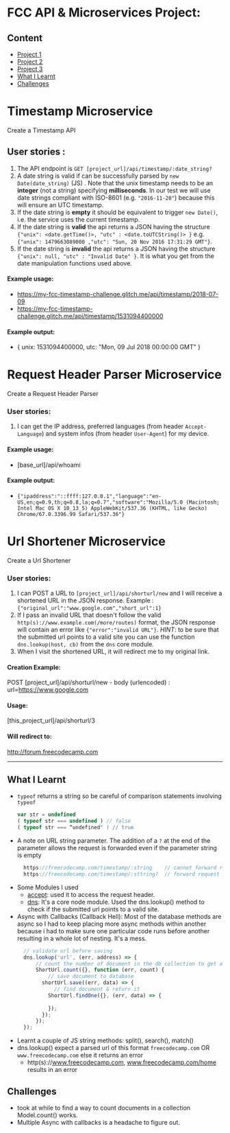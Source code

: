 
# FCC API & Microservices Project:

## Content
* [Project 1](#timestamp-microservice)
* [Project 2](#request-header-parser-microservice)
* [Project 3](#url-shortener-microservice)
* [What I Learnt](#what-i-learnt)
* [Challenges](#challenges)


# Timestamp Microservice

Create a Timestamp API

## User stories :

1. The API endpoint is `GET [project_url]/api/timestamp/:date_string?`
2. A date string is valid if can be successfully parsed by `new Date(date_string)` (JS) . Note that the unix timestamp needs to be an **integer** (not a string) specifying **milliseconds**. In our test we will use date strings compliant with ISO-8601 (e.g. `"2016-11-20"`) because this will ensure an UTC timestamp.
3. If the date string is **empty** it should be equivalent to trigger `new Date()`, i.e. the service uses the current timestamp.
4. If the date string is **valid** the api returns a JSON having the structure
`{"unix": <date.getTime()>, "utc" : <date.toUTCString()> }`
e.g. `{"unix": 1479663089000 ,"utc": "Sun, 20 Nov 2016 17:31:29 GMT"}`.
5. If the date string is **invalid** the api returns a JSON having the structure `{"unix": null, "utc" : "Invalid Date" }`. It is what you get from the date manipulation functions used above.

#### Example usage:
* https://my-fcc-timestamp-challenge.glitch.me/api/timestamp/2018-07-09
* https://my-fcc-timestamp-challenge.glitch.me/api/timestamp/1531094400000

#### Example output:
* { unix: 1531094400000, utc: "Mon, 09 Jul 2018 00:00:00 GMT" }

# Request Header Parser Microservice
Create a Request Header Parser

### User stories:
1. I can get the IP address, preferred languages (from header `Accept-Language`) and system infos (from header `User-Agent`) for my device.

#### Example usage:
* [base_url]/api/whoami

#### Example output:
* `{"ipaddress":"::ffff:127.0.0.1","language":"en-US,en;q=0.9,th;q=0.8,la;q=0.7","software":"Mozilla/5.0 (Macintosh; Intel Mac OS X 10_13_5) AppleWebKit/537.36 (KHTML, like Gecko) Chrome/67.0.3396.99 Safari/537.36"}`

# Url Shortener Microservice
Create a Url Shortener

### User stories:
1. I can POST a URL to `[project_url]/api/shorturl/new` and I will receive a shortened URL in the JSON response. Example : `{"original_url":"www.google.com","short_url":1}`
2. If I pass an invalid URL that doesn't follow the valid `http(s)://www.example.com(/more/routes)` format, the JSON response will contain an error like `{"error":"invalid URL"}`. *HINT*: to be sure that the submitted url points to a valid site you can use the function `dns.lookup(host, cb)` from the `dns` core module.
3. When I visit the shortened URL, it will redirect me to my original link.

#### Creation Example:

POST [project_url]/api/shorturl/new - body (urlencoded) :  url=https://www.google.com

#### Usage:

[this_project_url]/api/shorturl/3

#### Will redirect to:

http://forum.freecodecamp.com

***

## What I Learnt
* `typeof` returns a string so be careful of comparison statements involving `typeof`
    ``` javascript
    var str = undefined
    ( typeof str === undefined ) // false
    ( typeof str === “undefined" ) // true
   ```
* A note on URL string parameter. The addition of a `?` at the end of the parameter allows the request is forwarded even if the parameter string is empty
  ``` javascript
    https://freecodecamp.com/timestamp/:string    // cannot forward request when string is empty
    https://freecodecamp.com/timestamp/:sttring?  // forward request even if string is empty
  ```
* Some Modules I used
  * [accept](https://github.com/jshttp/accepts): used it to access the request header.
  * [dns](https://nodejs.org/api/dns.html): It's a core node module. Used the dns.lookup() method to check if the submitted url points to a valid site.
* Async with Callbacks (Callback Hell): Most of the database methods are async so I had to keep placing more async methods within another because i had to make sure one particular code runs before another resulting in a whole lot of nesting. It's a mess. 
  ``` javascript
    // validate url before saving
    dns.lookup('url', (err, address) => {
	    // count the number of document in the db collection to get auto_increment value before saving it
	    ShortUrl.count({}, function (err, count) {
		    // save document to database
	      shortUrl.save((err, data) => {
	    	  // find document & return it
	        ShortUrl.findOne({}, (err, data) => {
	        
	        });
	      });
	    });
    });
  ```
* Learnt a couple of JS string methods: split(), search(), match()
* dns.lookup() expect a parsed url of this format `freecodecamp.com` OR `www.freecodecamp.com` else it returns an error
  * http(s)://www.freecodecamp.com, www.freecodecamp.com/home results in an error


## Challenges
* took at while to find a way to count documents in a collection Model.count() works.
* Multiple Async with callbacks is a headache to figure out.
    
    
    
